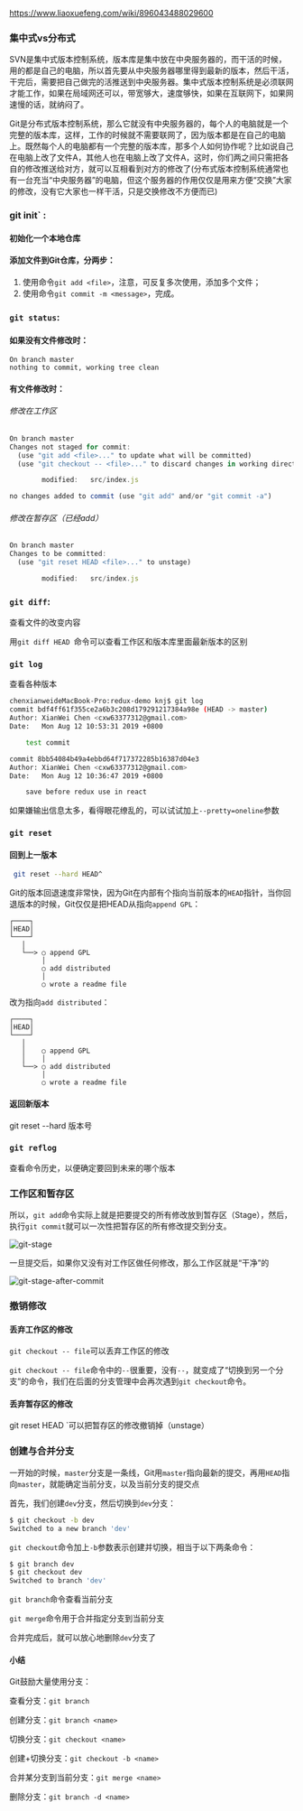 https://www.liaoxuefeng.com/wiki/896043488029600



### 集中式vs分布式

SVN是集中式版本控制系统，版本库是集中放在中央服务器的，而干活的时候，用的都是自己的电脑，所以首先要从中央服务器哪里得到最新的版本，然后干活，干完后，需要把自己做完的活推送到中央服务器。集中式版本控制系统是必须联网才能工作，如果在局域网还可以，带宽够大，速度够快，如果在互联网下，如果网速慢的话，就纳闷了。

Git是分布式版本控制系统，那么它就没有中央服务器的，每个人的电脑就是一个完整的版本库，这样，工作的时候就不需要联网了，因为版本都是在自己的电脑上。既然每个人的电脑都有一个完整的版本库，那多个人如何协作呢？比如说自己在电脑上改了文件A，其他人也在电脑上改了文件A，这时，你们两之间只需把各自的修改推送给对方，就可以互相看到对方的修改了(分布式版本控制系统通常也有一台充当“中央服务器”的电脑，但这个服务器的作用仅仅是用来方便“交换”大家的修改，没有它大家也一样干活，只是交换修改不方便而已)

### git init` :

#### 初始化一个本地仓库

#### 添加文件到Git仓库，分两步：

1. 使用命令`git add <file>`，注意，可反复多次使用，添加多个文件；
2. 使用命令`git commit -m <message>`，完成。

### `git status`:

#### 如果没有文件修改时：

```
On branch master
nothing to commit, working tree clean
```

#### 有文件修改时：

###### 修改在工作区

```js
On branch master
Changes not staged for commit:
  (use "git add <file>..." to update what will be committed)
  (use "git checkout -- <file>..." to discard changes in working directory)

        modified:   src/index.js

no changes added to commit (use "git add" and/or "git commit -a")
```

###### 修改在暂存区（已经add）

```js
On branch master
Changes to be committed:
  (use "git reset HEAD <file>..." to unstage)

        modified:   src/index.js

```



### `git diff`:

查看文件的改变内容

用`git diff HEAD `命令可以查看工作区和版本库里面最新版本的区别



### `git log`

查看各种版本

```bash
chenxianweideMacBook-Pro:redux-demo knj$ git log
commit bdf4ff61f355ce2a6b3c208d179291217384a98e (HEAD -> master)
Author: XianWei Chen <cxw63377312@gmail.com>
Date:   Mon Aug 12 10:53:31 2019 +0800

    test commit

commit 8bb54084b49a4ebbd64f717372285b16387d04e3
Author: XianWei Chen <cxw63377312@gmail.com>
Date:   Mon Aug 12 10:36:47 2019 +0800

    save before redux use in react
```

如果嫌输出信息太多，看得眼花缭乱的，可以试试加上`--pretty=oneline`参数



###  `git reset`

#### 回到上一版本

```bash
 git reset --hard HEAD^
```

Git的版本回退速度非常快，因为Git在内部有个指向当前版本的`HEAD`指针，当你回退版本的时候，Git仅仅是把HEAD从指向`append GPL`：

```ascii
┌────┐
│HEAD│
└────┘
   │
   └──> ○ append GPL
        │
        ○ add distributed
        │
        ○ wrote a readme file
```

改为指向`add distributed`：

```ascii
┌────┐
│HEAD│
└────┘
   │
   │    ○ append GPL
   │    │
   └──> ○ add distributed
        │
        ○ wrote a readme file
```

#### 返回新版本

git reset --hard 版本号 

### `git reflog`

查看命令历史，以便确定要回到未来的哪个版本

### 工作区和暂存区

所以，`git add`命令实际上就是把要提交的所有修改放到暂存区（Stage），然后，执行`git commit`就可以一次性把暂存区的所有修改提交到分支。

![git-stage](https://www.liaoxuefeng.com/files/attachments/919020074026336/0)



一旦提交后，如果你又没有对工作区做任何修改，那么工作区就是“干净”的

![git-stage-after-commit](https://www.liaoxuefeng.com/files/attachments/919020100829536/0)



### 撤销修改

#### 丢弃工作区的修改

`git checkout -- file`可以丢弃工作区的修改

`git checkout -- file`命令中的`--`很重要，没有`--`，就变成了“切换到另一个分支”的命令，我们在后面的分支管理中会再次遇到`git checkout`命令。

#### 丢弃暂存区的修改

   git reset HEAD <file>`可以把暂存区的修改撤销掉（unstage）



### 创建与合并分支

一开始的时候，`master`分支是一条线，Git用`master`指向最新的提交，再用`HEAD`指向`master`，就能确定当前分支，以及当前分支的提交点



首先，我们创建`dev`分支，然后切换到`dev`分支：

```bash
$ git checkout -b dev
Switched to a new branch 'dev'
```

`git checkout`命令加上`-b`参数表示创建并切换，相当于以下两条命令：

```bash
$ git branch dev
$ git checkout dev
Switched to branch 'dev'
```

`git branch`命令查看当前分支

`git merge`命令用于合并指定分支到当前分支

合并完成后，就可以放心地删除`dev`分支了



#### 小结

Git鼓励大量使用分支：

查看分支：`git branch`

创建分支：`git branch <name>`

切换分支：`git checkout <name>`

创建+切换分支：`git checkout -b <name>`

合并某分支到当前分支：`git merge <name>`

删除分支：`git branch -d <name>`